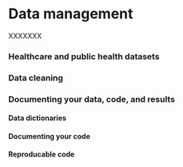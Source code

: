 # Data management

XXXXXXX

### Healthcare and public health datasets
### Data cleaning
### Documenting your data, code, and results

#### Data dictionaries
#### Documenting your code
#### Reproducable code
